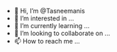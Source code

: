 - 👋 Hi, I’m @Tasneemanis
- 👀 I’m interested in ...
- 🌱 I’m currently learning ...
- 💞️ I’m looking to collaborate on ...
- 📫 How to reach me ...

<!---
Tasneemanis/Tasneemanis is a ✨ special ✨ repository because its `README.md` (this file) appears on your GitHub profile.
You can click the Preview link to take a look at your changes.
--->
